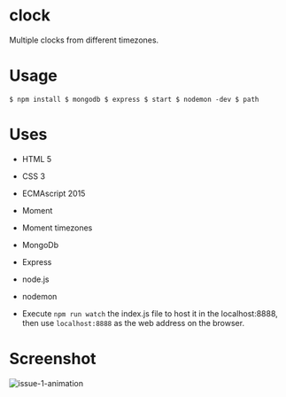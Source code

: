 # clock

Multiple clocks from different timezones.

# Usage
`
$ npm install
$ mongodb
$ express
$ start
$ nodemon -dev
$ path
`

# Uses

* HTML 5
* CSS 3
* ECMAscript 2015
* Moment
* Moment timezones
* MongoDb
* Express
* node.js
* nodemon

* Execute `npm run watch` the index.js file to host it in the localhost:8888, then use `localhost:8888` as the web address on the browser.


# Screenshot

![issue-1-animation](https://user-images.githubusercontent.com/13569476/31964547-2f24a8ee-b8b9-11e7-8138-c265f689f792.gif)

